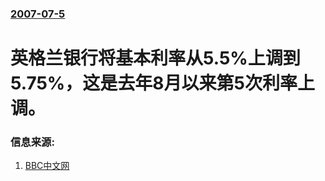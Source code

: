### [2007-07-5](/news/2007/07/5/index.md)

##### 
# 英格兰银行将基本利率从5.5%上调到5.75%，这是去年8月以来第5次利率上调。




### 信息来源:

1. [BBC中文网](http://news.bbc.co.uk/chinese/simp/hi/newsid_6270000/newsid_6273400/6273486.stm)
